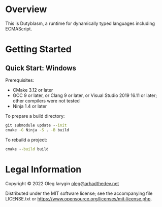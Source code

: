 # Overview

This is Dutyblasm, a runtime for dynamically typed languages including ECMAScript.

# Getting Started

## Quick Start: Windows

Prerequisites:

- CMake 3.12 or later
- GCC 9 or later, or Clang 9 or later, or Visual Studio 2019 16.11 or later; other compilers were not tested
- Ninja 1.4 or later
<!--
    Sources:

    - https://gcc.gnu.org/projects/cxx-status.html#cxx20
    - https://clang.llvm.org/cxx_status.html#cxx20
    - https://docs.microsoft.com/en-us/cpp/overview/what-s-new-for-cpp-2019

    Clang 9 is chosen in favor of 8 because of P1236R1 "Signed integers are two's complement" (https://wg21.link/p1236r1).
-->

To prepare a build directory:

```cmd
git submodule update --init
cmake -G Ninja -S . -B build
```

To rebuild a project:

```cmd
cmake --build build
```

# Legal Information

Copyright © 2022 Oleg Iarygin <oleg@arhadthedev.net>

Distributed under the MIT software license; see the accompanying file LICENSE.txt or <https://www.opensource.org/licenses/mit-license.php>.
